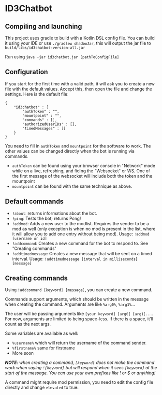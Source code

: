 # ID3Chatbot

## Compiling and launching

This project uses gradle to build with a Kotlin DSL config file.
You can build it using your IDE or use ``./gradlew shadowJar``, this will output the jar file to ``build/libs/id3chatbot-version-all.jar``

Run using ``java -jar id3chatbot.jar [pathToConfigFile]``

## Configuration

If you start for the first time with a valid path, it will ask you to create a new file with the default values. Accept this, then open the file and change the settings. Here is the default file:

```
{
    "id3chatbot" : {
        "authToken" : "",
        "mountpoint" : "",
        "commands" : [],
        "authorizedUserIDs" : [],
        "timedMessages" : []
    }
}
```

You need to fill in ``authToken`` and ``mountpoint`` for the software to work. The other values can be changed directly when the bot is running via commands.

* ``authToken`` can be found using your browser console in "Network" mode while on a live, refreshing, and fiding the "Websocket" or WS. One of the first message of the websocket will include both the token and the mountpoint
* ``mountpoint`` can be found with the same technique as above.

## Default commands

* ``!about``: returns informations about the bot.
* ``!ping``: Tests the bot; returns Pong!
* ``!addmod``: Adds a new user to the modlist. Requires the sender to be a mod as well (only exception is when no mod is present in the list, where it will allow you to add one entry without being mod). Usage: ``!addmod [username or id]``
* ``!addcommand``: Creates a new command for the bot to respond to. See "Creating commands"
* ``!addtimedmessage``: Creates a new message that will be sent on a timed interval. Usage: ``!addtimedmessage [interval in milliseconds] [message]``

## Creating commands

Using ``!addcommand [keyword] [message]``, you can create a new command.

Commands support arguments, which should be written in the message when creating the command. Arguments are like ``%arg0%``, ``%arg1%``...

The user will be passing arguments like ``[your keyword] [arg0] [arg1]...``. For now, arguments are limited to being space-less. If there is a space, it'll count as the next args.

Some variables are available as well:
* ``%username%`` which will return the username of the command sender.
* ``%firstname%`` same for firstname
* More soon

**_NOTE_**: _when creating a command, ``[keyword]`` does not make the command work when saying ``![keyword]`` but will respond when it sees ``[keyword]`` at the start of the message. You can use your own prefixes like ! or $ or anything!_

A command might require mod permission, you need to edit the config file directly and change ``elevated`` to true.